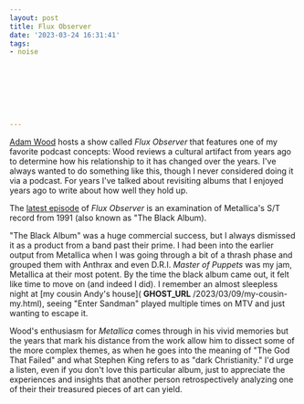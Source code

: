 ```yaml
---
layout: post
title: Flux Observer
date: '2023-03-24 16:31:41'
tags:
- noise








---
```


[Adam Wood](https://zioibi.com/) hosts a show called _Flux Observer_ that features one of my favorite podcast concepts: Wood reviews a cultural artifact from years ago to determine how his relationship to it has changed over the years. I've always wanted to do something like this, though I never considered doing it via a podcast. For years I've talked about revisiting albums that I enjoyed years ago to write about how well they hold up.

The [latest episode](https://blog.zioibi.com/fo017) of _Flux Observer_ is an examination of Metallica's S/T record from 1991 (also known as "The Black Album).

"The Black Album" was a huge commercial success, but I always dismissed it as a product from a band past their prime. I had been into the earlier output from Metallica when I was going through a bit of a thrash phase and grouped them with Anthrax and even D.R.I. _Master of Puppets_ was my jam, Metallica at their most potent. By the time the black album came out, it felt like time to move on (and indeed I did). I remember an almost sleepless night at [my cousin Andy's house]( __GHOST_URL__ /2023/03/09/my-cousin-my.html), seeing "Enter Sandman" played multiple times on MTV and just wanting to escape it.

Wood's enthusiasm for _Metallica_ comes through in his vivid memories but the years that mark his distance from the work allow him to dissect some of the more complex themes, as when he goes into the meaning of "The God That Failed" and what Stephen King refers to as "dark Christianity." I'd urge a listen, even if you don't love this particular album, just to appreciate the experiences and insights that another person retrospectively analyzing one of their their treasured pieces of art can yield.

